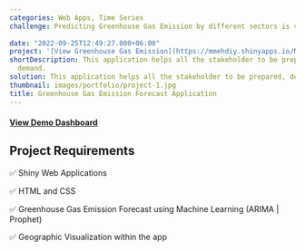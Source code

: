 ```yaml
---
categories: Web Apps, Time Series
challenge: Predicting Greenhouse Gas Emission by different sectors is vital for the environment and all living creatures
  
date: "2022-09-25T12:49:27.000+06:00"
project: '[View Greenhouse Gas Emission](https://mmehdiy.shinyapps.io/MyFirstProj/)'
shortDescription: This application helps all the stakeholder to be prepared, designe and execute plans to eliminate or reduce the gas emission in advance
  demand.
solution: This application helps all the stakeholder to be prepared, designed and executed plans to eleminate or reduce the cause in advance by using machine learning. The application is built after complition of [5-Course R-Track System](https://university.business-science.io/p/5-course-bundle-machine-learning-web-apps-time-series).
thumbnail: images/portfolio/project-1.jpg
title: Greenhouse Gas Emission Forecast Application
---
```




#### [View Demo Dashboard](https://mmehdiy.shinyapps.io/MyFirstProj/)

## Project Requirements

✅ Shiny Web Applications

✅ HTML and CSS

✅ Greenhouse Gas Emission Forecast using Machine Learning (ARIMA | Prophet)

✅ Geographic Visualization within the app